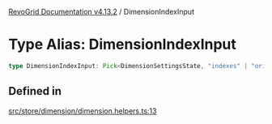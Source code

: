 [RevoGrid Documentation v4.13.2](README.md) / DimensionIndexInput

# Type Alias: DimensionIndexInput

```ts
type DimensionIndexInput: Pick<DimensionSettingsState, "indexes" | "originItemSize" | "indexToItem">;
```

## Defined in

[src/store/dimension/dimension.helpers.ts:13](https://github.com/revolist/revogrid/blob/4615a8613a8ac5464daeb17d7062361e3e3aa5d1/src/store/dimension/dimension.helpers.ts#L13)
